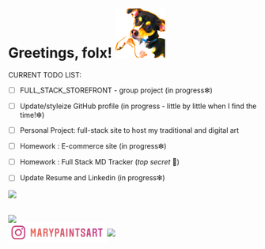 # Greetings, folx! <img src="https://raw.githubusercontent.com/Cheez0id/MaryLeePrince-portfolio1/main/assets/images/reggi27.png" width="100px">

CURRENT TODO LIST:
- [ ] FULL_STACK_STOREFRONT - group project (in progress❇)
- [ ] Update/styleize GitHub profile (in progress - little by little when I find the time!❇)
- [ ] Personal Project: full-stack site to host my traditional and digital art
- [ ] Homework : E-commerce site (in progress❇)
- [ ] Homework : Full Stack MD Tracker (*top secret* 🤫)
- [ ] Update Resume and Linkedin (in progress❇)


<div>

<img align="center" src="https://github-readme-stats.vercel.app/api/?username=Cheez0id&theme=<THEME_NAME>"/> </br>

<br>
<a href="https://www.linkedin.com/in/mary-prince-005404200/">
<img align="center" src="https://content.linkedin.com/content/dam/me/business/en-us/amp/brand-site/v2/bg/LI-Logo.svg.original.svg"/></a>
<br>
<a href="https://www.instagram.com/marypaintsart/">
<img align="center" src="https://raw.githubusercontent.com/Cheez0id/MaryLeePrince-portfolio1/main/assets/images/instagramname.png"/ width="200px"><img align="center" src="https://raw.githubusercontent.com/Cheez0id/MaryLeePrince-portfolio1/main/assets/images/chameleon.png" width="200px"></a>

</div>


 
